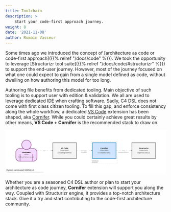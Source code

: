 ```yaml
---
title: Toolchain
description: >
    Start your code-first approach journey.
weight: 8
date: '2021-11-08'
author: Romain Vasseur
---
```


Some times ago we introduced the concept of [architecture as code or code-first approach]({{% relref "/docs/code" %}}). We took the opportunity to leverage [Structurizr tool suite]({{% relref "/docs/code/#structurizr" %}}) to support the end-user journey. However, most of the journey focused on what one could expect to gain from a single model defined as code, without dwelling on how authoring this model for too long.

Authoring file benefits from dedicated tooling. Main objective of such tooling is to support user with edition & validation. We all are used to leverage dedicated IDE when crafting software. Sadly, C4 DSL does not come with first class citizen tooling. To fill this gap, and enforce consistency along the whole workflow, a dedicated [VS Code](https://code.visualstudio.com/) extension has been shaped, aka [Cornifer](https://github.com/rvr06/cornifer). While you could certainly achieve great results by other means, **VS Code + Cornifer** is the recommended stack to draw on.  

![](cornifer-C4L.svg)

Whether you are a seasoned C4 DSL author or plan to start your architecture as code journey, **Cornifer** extension will support you along the way. Coupled with Structurizr engine, it provides a top-notch architecture stack. Give it a try and start contributing to the code-first architecture community.